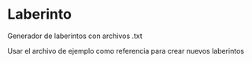# Laberinto
Generador de laberintos con archivos .txt

Usar el archivo de ejemplo como referencia para crear nuevos laberintos
